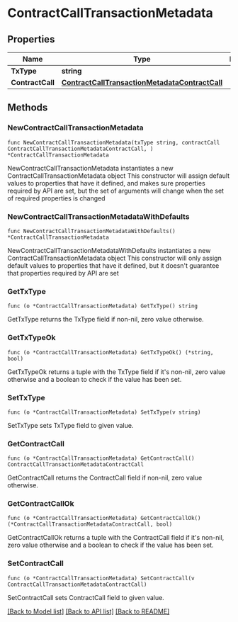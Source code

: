 # ContractCallTransactionMetadata

## Properties

Name | Type | Description | Notes
------------ | ------------- | ------------- | -------------
**TxType** | **string** |  | 
**ContractCall** | [**ContractCallTransactionMetadataContractCall**](ContractCallTransactionMetadataContractCall.md) |  | 

## Methods

### NewContractCallTransactionMetadata

`func NewContractCallTransactionMetadata(txType string, contractCall ContractCallTransactionMetadataContractCall, ) *ContractCallTransactionMetadata`

NewContractCallTransactionMetadata instantiates a new ContractCallTransactionMetadata object
This constructor will assign default values to properties that have it defined,
and makes sure properties required by API are set, but the set of arguments
will change when the set of required properties is changed

### NewContractCallTransactionMetadataWithDefaults

`func NewContractCallTransactionMetadataWithDefaults() *ContractCallTransactionMetadata`

NewContractCallTransactionMetadataWithDefaults instantiates a new ContractCallTransactionMetadata object
This constructor will only assign default values to properties that have it defined,
but it doesn't guarantee that properties required by API are set

### GetTxType

`func (o *ContractCallTransactionMetadata) GetTxType() string`

GetTxType returns the TxType field if non-nil, zero value otherwise.

### GetTxTypeOk

`func (o *ContractCallTransactionMetadata) GetTxTypeOk() (*string, bool)`

GetTxTypeOk returns a tuple with the TxType field if it's non-nil, zero value otherwise
and a boolean to check if the value has been set.

### SetTxType

`func (o *ContractCallTransactionMetadata) SetTxType(v string)`

SetTxType sets TxType field to given value.


### GetContractCall

`func (o *ContractCallTransactionMetadata) GetContractCall() ContractCallTransactionMetadataContractCall`

GetContractCall returns the ContractCall field if non-nil, zero value otherwise.

### GetContractCallOk

`func (o *ContractCallTransactionMetadata) GetContractCallOk() (*ContractCallTransactionMetadataContractCall, bool)`

GetContractCallOk returns a tuple with the ContractCall field if it's non-nil, zero value otherwise
and a boolean to check if the value has been set.

### SetContractCall

`func (o *ContractCallTransactionMetadata) SetContractCall(v ContractCallTransactionMetadataContractCall)`

SetContractCall sets ContractCall field to given value.



[[Back to Model list]](../README.md#documentation-for-models) [[Back to API list]](../README.md#documentation-for-api-endpoints) [[Back to README]](../README.md)


